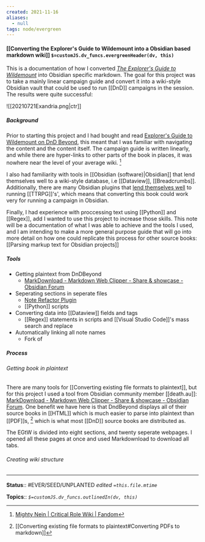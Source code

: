 ```yaml
---
created: 2021-11-16 
aliases:
  - null
tags: node/evergreen
---
```


#### [[Converting the Explorer's Guide to Wildemount into a Obsidian based markdown wiki]] `$=customJS.dv_funcs.evergreenHeader(dv, this)`

This is a documentation of how I converted *[The Explorer's Guide to Wildemount](https://dnd.wizards.com/products/wildemount)* into Obsidian specific markdown.
The goal for this project was to take a mainly linear campaign guide and convert it into a wiki-style Obsidian vault that could be used to run [[DnD]] campaigns in the session. The results were quite successful:

![[20210721Exandria.png|ctr]]

##### Background

Prior to starting this project and I had bought and read [Explorer's Guide to Wildemount on DnD Beyond](https://www.dndbeyond.com/marketplace/sourcebooks/explorers-guide-to-wildemount), this meant that I was familiar with navigating the content and the content itself. The campaign guide is written linearly, and while there are hyper-links to other parts of the book in places, it was nowhere near the level of your average wiki. [^1] 

I also had familiarity with tools in [[Obsidian (software)|Obsidian]] that lend themselves well to a wiki-style database, i.e [[Dataview]], [[Breadcrumbs]]. Additionally, there are many Obsidian plugins that [lend themselves well](https://www.youtube.com/watch?v=Ovqu_1aW3Sw) to running [[TTRPG]]'s', which means that converting this book could work very for running a campaign in Obsidian.

Finally, I had experience with proccessing text using [[Python]] and [[Regex]], add I wanted to use this project to increase those skills. This note will be a documentation of what I was able to achieve and the tools I used, and I am intending to make a more general purpose guide that will go into more detail on how one could replicate this process for other source books: [[Parsing markup text for Obsidian projects]]

##### Tools

- Getting plaintext from DnDBeyond
    - [MarkDownload - Markdown Web Clipper - Share & showcase - Obsidian Forum](https://forum.obsidian.md/t/markdownload-markdown-web-clipper/173)
- Seperating sections in seperate files
    - [Note Refactor Plugin](https://github.com/lynchjames/note-refactor-obsidian)
    - [[Python]] scripts
- Converting data into [[Dataview]] fields and tags
    - [[Regex]] statements in scripts and [[Visual Studio Code]]'s mass search and replace
- Automatically linking all note names
    - Fork of 

##### Process

###### Getting book in plaintext

There are many tools for [[Converting existing file formats to plaintext]], but for this project I used a tool from Obsidian community member [[death.au]]: [MarkDownload - Markdown Web Clipper - Share & showcase - Obsidian Forum](https://forum.obsidian.md/t/markdownload-markdown-web-clipper/173). One benefit we have here is that DndBeyond displays all of their source books in [[HTML]] which is much easier to parse into plaintext than [[PDF]]s, [^2] which is what most [[DnD]] source books are distributed as.

The EGtW is divided into eight sections, and twenty seperate webpages. I opened all these pages at once and used Markdownload to download all tabs. 

###### Creating wiki structure




### <hr class="footnote"/>

**Status**:: #EVER/SEED/UNPLANTED
*edited `=this.file.mtime`*

**Topics**::
*`$=customJS.dv_funcs.outlinedIn(dv, this)`*

[^1]: [Mighty Nein | Critical Role Wiki | Fandom](https://criticalrole.fandom.com/wiki/Mighty_Nein)
[^2]: [[Converting existing file formats to plaintext#Converting PDFs to markdown]]